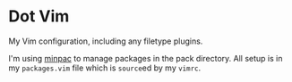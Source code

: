 # Dot Vim

My Vim configuration, including any filetype plugins.

I'm using [minpac][minpac] to manage packages in the pack directory. All setup
is in my `packages.vim` file which is `source`ed by my `vimrc`.


[minpac]: https://github.com/k-takata/minpac
